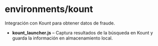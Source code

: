 # environments/kount

Integración con Kount para obtener datos de fraude.

- **kount_launcher.js** – Captura resultados de la búsqueda en Kount y guarda la información en almacenamiento local.
